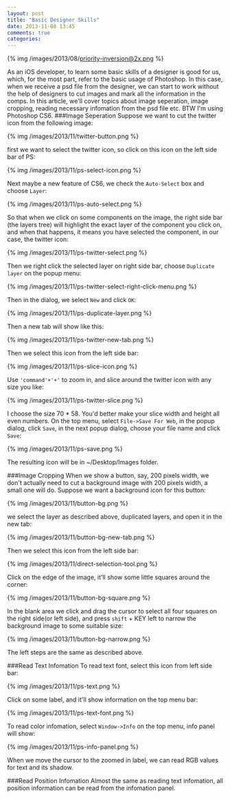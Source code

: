 ```yaml
---
layout: post
title: "Basic Designer Skills"
date: 2013-11-08 13:45
comments: true
categories: 
---
```


{% img /images/2013/08/priority-inversion@2x.png %}

As an iOS developer, to learn some basic skills of a designer is good for us, which, for the most part, refer to the basic usage of Photoshop. In this case, when we receive a psd file from the designer, we can start to work without the help of designers to cut images and mark all the information in the comps. In this article, we'll cover topics about image seperation, image cropping, reading necessary infomation from the psd file etc. BTW I'm using Photoshop CS6.
###Image Seperation
Suppose we want to cut the twitter icon from the following image:

{% img /images/2013/11/twitter-button.png %}

first we want to select the twitter icon, so click on this icon on the left side bar of PS:

{% img /images/2013/11/ps-select-icon.png %}

Next maybe a new feature of CS6, we check the `Auto-Select` box and choose `Layer`:
 
{% img /images/2013/11/ps-auto-select.png %}

So that when we click on some components on the image, the right side bar (the layers tree) will highlight the exact layer of the component you click on, and when that happens, it means you have selected the component, in our case, the twitter icon:

{% img /images/2013/11/ps-twitter-select.png %}

Then we right click the selected layer on right side bar, choose `Duplicate layer` on the popup menu:

{% img /images/2013/11/ps-twitter-select-right-click-menu.png %}

Then in the dialog, we select `New` and click `OK`:

{% img /images/2013/11/ps-duplicate-layer.png %}

Then a new tab will show like this:

{% img /images/2013/11/ps-twitter-new-tab.png %}

Then we select this icon from the left side bar:

{% img /images/2013/11/ps-slice-icon.png %}

Use `'command'+'+'` to zoom in, and slice around the twitter icon with any size you like:

{% img /images/2013/11/ps-twitter-slice.png %}

I choose the size 70 * 58. You'd better make your slice width and height all even numbers. On the top menu, select `File->Save For Web`, in the popup dialog, click `Save`, in the next popup dialog, choose your file name and click `Save`:

{% img /images/2013/11/ps-save.png %}

The resulting icon will be in ~/Desktop/Images folder.

###Image Cropping
When we show a button, say, 200 pixels width, we don't actually need to cut a background image with 200 pixels width, a small one will do. Suppose we want a background icon for this button:

{% img /images/2013/11/button-bg.png %}

we select the layer as described above, duplicated layers, and open it in the new tab:

{% img /images/2013/11/button-bg-new-tab.png %}

Then we select this icon from the left side bar:

{% img /images/2013/11/direct-selection-tool.png %}

Click on the edge of the image, it'll show some little squares around the corner:

{% img /images/2013/11/button-bg-square.png %}

In the blank area we click and drag the cursor to select all four squares on the right side(or left side), and press `shift` + KEY left to narrow the background image to some suitable size:

{% img /images/2013/11/button-bg-narrow.png %}

The left steps are the same as described above.

###Read Text Infomation
To read text font, select this icon from left side bar:

{% img /images/2013/11/ps-text.png %}

Click on some label, and it'll show information on the top menu bar:

{% img /images/2013/11/ps-text-font.png %}

To read color infomation, select `Window->Info` on the top menu, info panel will show:

{% img /images/2013/11/ps-info-panel.png %}

When we move the cursor to the zoomed in label, we can read RGB values for text and its shadow.

###Read Position Infomation
Almost the same as reading text infomation, all position information can be read from the infomation panel. 

